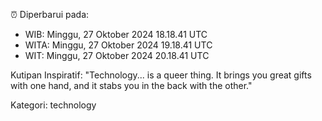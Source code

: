 ⏰ Diperbarui pada:
- WIB: Minggu, 27 Oktober 2024 18.18.41 UTC
- WITA: Minggu, 27 Oktober 2024 19.18.41 UTC
- WIT: Minggu, 27 Oktober 2024 20.18.41 UTC

Kutipan Inspiratif:
"Technology... is a queer thing. It brings you great gifts with one hand, and it stabs you in the back with the other."


Kategori: technology

